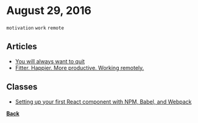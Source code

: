 # August 29, 2016

`motivation` `work` `remote`

## Articles

- [You will always want to quit](https://medium.com/hi-my-name-is-jon/you-will-always-want-to-quit-db87fa5438c2#.q598dy8v2)
- [Fitter. Happier. More productive. Working remotely.](https://medium.freecodecamp.com/the-economics-of-working-remotely-28d4173e16e2#.n8tngnflk)

## Classes

- [Setting up your first React component with NPM, Babel, and Webpack](http://courses.reactjsprogram.com/courses/reactjsfundamentals/lectures/841119)


[__Back__](../README.md#aug)
